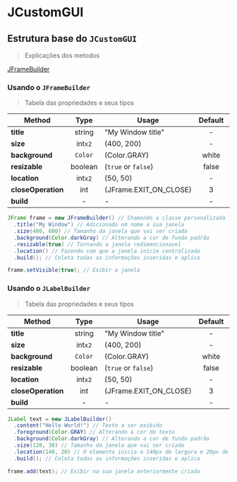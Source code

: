 # JCustomGUI
## Estrutura base do `JCustomGUI`

> Explicações dos metodos

[JFrameBuilder](#usando-o-jframebuilder)

<!-- <details>
  <summary>Conteudo explicativo</summary> -->

### Usando o `JFrameBuilder`
> Tabela das propriedades e seus tipos

|Method|Type|Usage|Default|Required|
|---|:---:|---|:---:|:---:|
|__title__|string|"My Window title"|-|__[ x ]__|
|__size__|int`x2`|(400, 200)|-|__[ ✓ ]__|
|__background__|`Color`|(Color.GRAY)|white|__[ x ]__|
|__resizable__|boolean|(`true` or `false`)|false|__[ x ]__|
|__location__|int`x2`|(50, 50)|-|__[ x ]__|
|__closeOperation__|int|(JFrame.EXIT_ON_CLOSE)|3|__[ x ]__|
|__build__|-|- |-|__[ ✓ ]__|

```java
JFrame frame = new JFrameBuilder() // Chamando a classe personalizada
  .title("My Window") // Adicionado um nome a sua janela
  .size(400, 600) // Tamanho da janela que vai ser criada
  .background(Color.darkGray) // Alterando a cor de fundo padrão
  .resizable(true) // Tornando a janela redimencionavel
  .location() // Fazendo com que a janela inicie centralizada
  .build(); // Coleta todas as informações inseridas e aplica

frame.setVisible(true); // Exibir a janela
```

### Usando o `JLabelBuilder`
> Tabela das propriedades e seus tipos

|Method|Type|Usage|Default|Required|
|---|:---:|---|:---:|:---:|
|__title__|string|"My Window title"|-|__[ x ]__|
|__size__|int`x2`|(400, 200)|-|__[ ✓ ]__|
|__background__|`Color`|(Color.GRAY)|white|__[ x ]__|
|__resizable__|boolean|(`true` or `false`)|false|__[ x ]__|
|__location__|int`x2`|(50, 50)|-|__[ x ]__|
|__closeOperation__|int|(JFrame.EXIT_ON_CLOSE)|3|__[ x ]__|
|__build__|-|- |-|__[ ✓ ]__|

```java
JLabel text = new JLabelBuilder()
  .content("Hello World!") // Texto a ser exibido
  .foreground(Color.GRAY) // Alterando a cor do texto
  .background(Color.darkGray) // Alterando a cor de fundo padrão
  .size(120, 30) // Tamanho da janela que vai ser criada
  .location(140, 20) // O elemento inicia a 140px de largura e 20px de altura de acordo com o janela
  .build(); // Coleta todas as informações inseridas e aplica

frame.add(text); // Exibir na sua janela anteriormente criada
```
<!-- </details> -->
